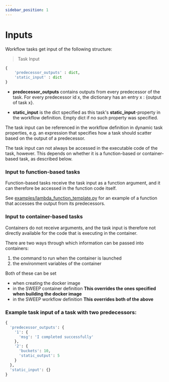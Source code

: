 ```yaml
---
sidebar_position: 1
---
```

# Inputs

Workflow tasks get input of the following structure:

> Task Input

```python
{
    'predecessor_outputs' : dict,
    'static_input' : dict
}
```

* **predecessor_outputs** contains outputs from every predecessor of the task. For every predecessor id x, the dictionary has an entry
      x : {output of task x}.

* **static_input** is the dict specified as this task's **static_input**-property in the workflow definition. Empty dict if no such property was specified.

The task input can be referenced in the workflow definition in dynamic task properties, e.g. an expression that specifies how a task should scatter based on the output of a predecessor.

The task input can not always be accessed in the executable code of the task, however. This depends on whether it is a function-based or container-based task, as described below.


### Input to function-based tasks

Function-based tasks receive the task input as a function argument, and it can therefore be accessed in the function code itself.

See [examples/lambda_function_template.py](examples/lambda_function_template.py) for an example of a function that accesses the output from its predecessors.



### Input to container-based tasks

Containers do not receive arguments, and the task input is therefore not directly available for the code that is executing in the container.

There are two ways through which information can be passed into containers:
1. the command to run when the container is launched
2. the environment variables of the container


Both of these can be set
* when creating the docker image
* in the SWEEP container definition **This overrides the ones specified when building the docker image**
* in the SWEEP workflow definition **This overrides both of the above**


### Example task input of a task with two predecessors:

```python
{
  'predecessor_outputs': {
    '1': {
      'msg': 'I completed successfully'
    },
    '2': {
      'buckets': 10,
      'static_output': 5
    }
  },
  'static_input': {}
}
```
